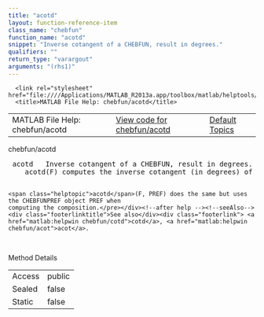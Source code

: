 ```yaml
---
title: "acotd"
layout: function-reference-item
class_name: "chebfun"
function_name: "acotd"
snippet: "Inverse cotangent of a CHEBFUN, result in degrees."
qualifiers: ""
return_type: "varargout"
arguments: "(rhs1)"
---
```


<html>
   <head>
      <meta http-equiv="Content-Type" content="text/html; charset=utf-8">
   
      <link rel="stylesheet" href="file:////Applications/MATLAB_R2013a.app/toolbox/matlab/helptools/private/helpwin.css">
      <title>MATLAB File Help: chebfun/acotd</title>
   </head>
   <body>
      <!--Single-page help-->
      <table border="0" cellspacing="0" width="100%">
         <tr class="subheader">
            <td class="headertitle">MATLAB File Help: chebfun/acotd</td>
            <td class="subheader-left"><a href="matlab:edit chebfun/acotd">View code for chebfun/acotd</a></td>
            <td class="subheader-right"><a href="matlab:helpwin">Default Topics</a></td>
         </tr>
      </table>
      <div class="title">chebfun/acotd</div>
      <div class="helptext"><pre><!--helptext --> <span class="helptopic">acotd</span>   Inverse cotangent of a CHEBFUN, result in degrees.
    <span class="helptopic">acotd</span>(F) computes the inverse cotangent (in degrees) of the CHEBFUN F.
 
    <span class="helptopic">acotd</span>(F, PREF) does the same but uses the CHEBFUNPREF object PREF when
    computing the composition.</pre></div><!--after help --><!--seeAlso--><div class="footerlinktitle">See also</div><div class="footerlink"> <a href="matlab:helpwin chebfun/cotd">cotd</a>, <a href="matlab:helpwin chebfun/acot">acot</a>.
</div>
      <!--Method-->
      <div class="sectiontitle">Method Details</div>
      <table class="class-details">
         <tr>
            <td class="class-detail-label">Access</td>
            <td>public</td>
         </tr>
         <tr>
            <td class="class-detail-label">Sealed</td>
            <td>false</td>
         </tr>
         <tr>
            <td class="class-detail-label">Static</td>
            <td>false</td>
         </tr>
      </table>
   </body>
</html>
